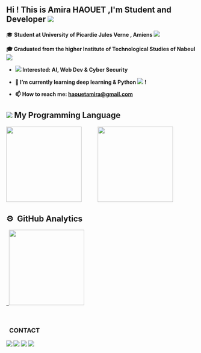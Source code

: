 ## Hi ! This is Amira HAOUET ,I'm Student and Developer <img src="https://img.icons8.com/color-glass/30/000000/developer.png"/> 


🎓 <b> Student at University of Picardie Jules Verne , Amiens <img src="https://img.icons8.com/color/25/000000/france-circular.png"/>

🎓 <b> Graduated from the higher Institute of Technological Studies of Nabeul <img src="https://img.icons8.com/color/25/000000/tunisia-circular.png"/>

- <img src="https://img.icons8.com/external-victoruler-flat-victoruler/25/000000/external-interest-business-and-finance-victoruler-flat-victoruler.png"/> Interested: AI, Web Dev & Cyber Security
- 🌱 I’m currently learning deep learning & Python <img src="https://img.icons8.com/color/30/000000/python--v2.png"/> ! 

- 📫 How to reach me: haouetamira@gmail.com

  
  
  
 ## <img src="https://img.icons8.com/external-icongeek26-outline-colour-icongeek26/30/000000/external-tools-carpentry-icongeek26-outline-colour-icongeek26.png"/>   My Programming Language

  <p> 
  
    
 <img height="200" src="https://github-readme-stats.vercel.app/api/top-langs/?username=amira-haouet&langs_count=8&layout=compact&hide=Makefile,Less,Twig,SCSS,ruby,shell,SWIFT,objective-c,kotlin,css,purebasic&theme=nightowl&show_icons=true&count_private=true">  &nbsp; &nbsp; &nbsp; &nbsp;&nbsp;&nbsp;&nbsp;&nbsp; 
  <img height="200" src="https://github-readme-stats-eight-theta.vercel.app/api/top-langs/?username=amira-haouet&layout=compact&langs_count=10&hide=Makefile,Twig&theme=nightowl&show_icons=true&count_private=true"/>



</p>




 ## ⚙️ &nbsp;GitHub Analytics

<p align="left">
<a href="https://github.com/amira-haouet">
  
  &nbsp; <img height="200" src="https://github-readme-stats-eight-theta.vercel.app/api?username=amira-haouet&show_icons=true&theme=nightowl&include_all_commits=true&count_private=true"/>    
</a> 
</p>

  
  <br> 
   
   
     
   


  
### 


   
 ### &nbsp; CONTACT 
   
[<img src="https://img.icons8.com/color/30/4a90e2/linkedin.png"/>][linkedin]
[<img src="https://img.icons8.com/fluency/30/4a90e2/twitter.png"/>][twitter]
[<img src="https://img.icons8.com/ios-filled/30/4a90e2/facebook-circled.png"/>][facebook]
[<img src="https://img.icons8.com/fluency/30/4a90e2/instagram-new.png"/>][instagram]


[twitter]: https://twitter.com/AmiraHaouet
[facebook]: https://www.facebook.com/htamira/
[instagram]: https://www.instagram.com/amirahaouet/
[linkedin]: https://www.linkedin.com/in/amira-haouet/



